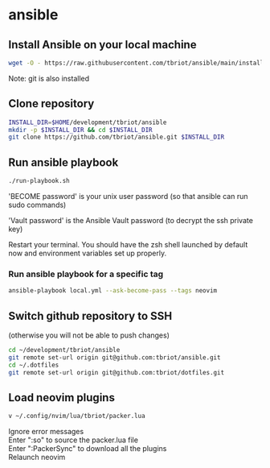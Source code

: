 # ansible

## Install Ansible on your local machine

```bash
wget -O - https://raw.githubusercontent.com/tbriot/ansible/main/install-ansible.sh | bash
```
Note: git is also installed

## Clone repository 
```bash
INSTALL_DIR=$HOME/development/tbriot/ansible
mkdir -p $INSTALL_DIR && cd $INSTALL_DIR
git clone https://github.com/tbriot/ansible.git $INSTALL_DIR
```

## Run ansible playbook

```bash
./run-playbook.sh
```

'BECOME password' is your unix user password (so that ansible can run sudo commands)

'Vault password' is the Ansible Vault password (to decrypt the ssh private key)

Restart your terminal. You should have the zsh shell launched by default now and
environment variables set up properly.

### Run ansible playbook for a specific tag

```bash
ansible-playbook local.yml --ask-become-pass --tags neovim
```

## Switch github repository to SSH
(otherwise you will not be able to push changes)

```bash
cd ~/development/tbriot/ansible
git remote set-url origin git@github.com:tbriot/ansible.git
cd ~/.dotfiles
git remote set-url origin git@github.com:tbriot/dotfiles.git
```

## Load neovim plugins

```bash
v ~/.config/nvim/lua/tbriot/packer.lua
```

Ignore error messages  
Enter ":so" to source the packer.lua file  
Enter ":PackerSync" to download all the plugins   
Relaunch neovim

